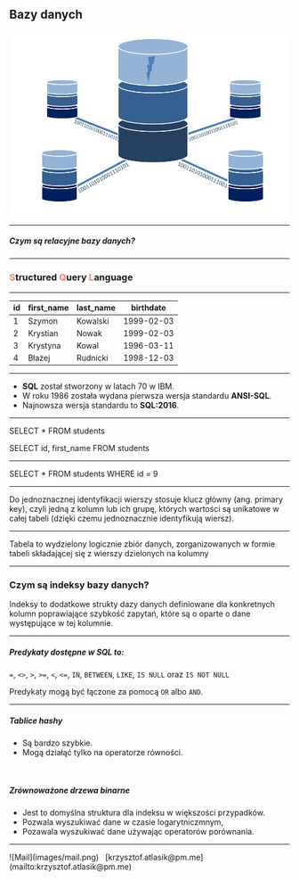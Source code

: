 
## Bazy danych
![Relacyjne bazy danych](images/database.jpg)

---

##### Czym są relacyjne bazy danych?

---

### **<span style="color:salmon">S</span>tructured <span style="color:salmon">Q</span>uery <span style="color:salmon">L</span>anguage**

---

id | first_name | last_name    | birthdate
---|------------|--------------|-----------
1  | Szymon     | Kowalski     | 1999-02-03
2  | Krystian   | Nowak        | 1999-02-03
3  | Krystyna   | Kowal        | 1996-03-11
4  | Błażej     | Rudnicki     | 1998-12-03

---

* **SQL** został stworzony w latach 70 w IBM.
* W roku 1986 została wydana pierwsza wersja standardu **ANSI-SQL**.
* Najnowsza wersja standardu to **SQL:2016**.

---

SELECT <span class="crimson">*</span> FROM <span class="crimson">students</span></span>

SELECT <span class="crimson">id, first_name</span> FROM <span class="crimson">students</span></span>

---

SELECT * FROM students <span class="crimson">WHERE id = 9</span>

---

Do jednoznacznej identyfikacji wierszy stosuje klucz główny (ang. primary key), czyli jedną z kolumn lub ich grupę, których wartości są unikatowe w całej tabeli (dzięki czemu jednoznacznie identyfikują wiersz).

---

Tabela to wydzielony logicznie zbiór danych, zorganizowanych w formie tabeli składającej się z wierszy dzielonych na kolumny


---

### Czym są indeksy bazy danych?

Indeksy to dodatkowe strukty dazy danych definiowane dla konkretnych kolumn
poprawiające szybkość zapytań, które są o oparte o dane występujące w tej kolumnie.

---

##### Predykaty dostępne w *SQL* to:

`=`, `<>`, `>`, `>=`, `<`, `<=`, `IN`, `BETWEEN`, `LIKE`, `IS NULL` oraz `IS NOT NULL`

Predykaty mogą być łączone za pomocą `OR` albo `AND`.

---

##### Tablice hashy

* Są bardzo szybkie.
* Mogą działąć tylko na operatorze równości.

<br/>

##### Zrównoważone drzewa binarne

* Jest to domyślna struktura dla indeksu w większości przypadków.
* Pozwala wyszukiwać dane w czasie logarytniczmnym,
* Pozawala wyszukiwać dane używając operatorów porównania.

---

<div style="display: flex; justify-content: center; align-items: center;">
    ![Mail](images/mail.png)&nbsp;&nbsp;&nbsp;[krzysztof.atlasik@pm.me](mailto:krzysztof.atlasik@pm.me)
</div>
